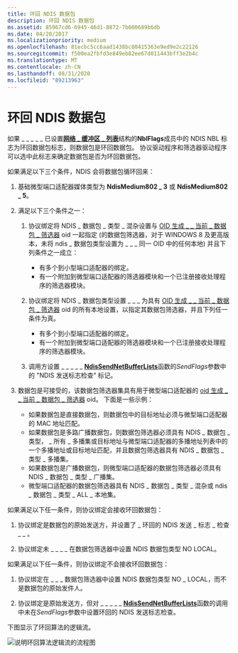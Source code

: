 ```yaml
---
title: 环回 NDIS 数据包
description: 环回 NDIS 数据包
ms.assetid: 85967cd6-6945-46d1-8872-7b000689b6db
ms.date: 04/20/2017
ms.localizationpriority: medium
ms.openlocfilehash: 81ecbc5cc6aad1438bc80415363e9ed9e2c22126
ms.sourcegitcommit: f500ea2fbfd3e849eb82ee67d011443bff3e2b4c
ms.translationtype: MT
ms.contentlocale: zh-CN
ms.lasthandoff: 08/31/2020
ms.locfileid: "89213963"
---
```

# <a name="looping-back-ndis-packets"></a>环回 NDIS 数据包





如果 \_ \_ \_ \_ \_ 已设置[**网络 \_ 缓冲区 \_ 列表**](/windows-hardware/drivers/ddi/ndis/ns-ndis-_net_buffer_list)结构的**NblFlags**成员中的 NDIS NBL 标志为环回数据包标志，则数据包是环回数据包。 协议驱动程序和筛选器驱动程序可以选中此标志来确定数据包是否为环回数据包。

如果满足以下三个条件，NDIS 会将数据包循环回来：

1.  基础微型端口适配器媒体类型为 **NdisMedium802 \_ 3** 或 **NdisMedium802 \_ 5**。

2.  满足以下三个条件之一：
    1.  协议绑定将 NDIS \_ 数据包 \_ 类型 \_ 混杂设置与 [OID 生成 \_ \_ 当前 \_ 数据包 \_ 筛选器](./oid-gen-current-packet-filter.md) oid 一起指定 (的数据包筛选器，对于 WINDOWS 8 及更高版本，未将 ndis \_ 数据包类型设置为 \_ \_ \_ 同一 OID 中的任何本地) 并且下列条件之一成立：

        -   有多个到小型端口适配器的绑定。
        -   有一个附加到微型端口适配器的筛选器模块和一个已注册接收处理程序的筛选器模块。

    2.  协议绑定将 NDIS \_ 数据包类型设置 \_ \_ \_ 为具有 [OID 生成 \_ \_ 当前 \_ 数据包 \_ 筛选器](./oid-gen-current-packet-filter.md) oid 的所有本地设置，以指定其数据包筛选器，并且下列任一条件为真。
        -   有多个到小型端口适配器的绑定。
        -   有一个附加到微型端口适配器的筛选器模块和一个已注册接收处理程序的筛选器模块。

    3.  调用方设置 \_ \_ \_ \_ \_ [**NdisSendNetBufferLists**](/windows-hardware/drivers/ddi/ndis/nf-ndis-ndissendnetbufferlists)函数的*SendFlags*参数中的 "NDIS 发送标志检查" 标记。

3.  数据包是可接受的，该数据包筛选器集具有用于微型端口适配器的 [oid 生成 \_ \_ 当前 \_ 数据包 \_ 筛选器](./oid-gen-current-packet-filter.md) oid。 下面是一些示例：
    -   如果数据包是直接数据包，则数据包中的目标地址必须与微型端口适配器的 MAC 地址匹配。
    -   如果数据包是多路广播数据包，则数据包筛选器必须具有 NDIS \_ 数据包 \_ 类型， \_ 所有 \_ 多播集或目标地址与微型端口适配器的多播地址列表中的一个多播地址或目标地址匹配，并且数据包筛选器具有 NDIS \_ 数据包 \_ 类型 \_ 多播集。
    -   如果数据包是广播数据包，则微型端口适配器的数据包筛选器必须具有 NDIS \_ 数据包 \_ 类型 \_ 广播集。
    -   微型端口适配器的数据包筛选器具有 NDIS \_ 数据包 \_ 类型 \_ 混杂或 ndis \_ 数据包 \_ 类型 \_ ALL \_ 本地集。

如果满足以下任一条件，则协议绑定会接收环回数据包：

1.  协议绑定是数据包的原始发送方，并设置了 \_ 环回的 NDIS 发送 \_ 标志 \_ 检查 \_ \_ 。

2.  协议绑定未 \_ \_ \_ \_ 在数据包筛选器中设置 NDIS 数据包类型 NO LOCAL。

如果满足以下任一条件，则协议绑定不会接收环回数据包：

1.  协议绑定在 \_ \_ \_ 数据包筛选器中设置 NDIS 数据包类型 NO \_ LOCAL，而不是数据包的原始发件人。

2.  协议绑定是原始发送方，但对 \_ \_ \_ \_ \_ [**NdisSendNetBufferLists**](/windows-hardware/drivers/ddi/ndis/nf-ndis-ndissendnetbufferlists)函数的调用中未在*SendFlags*参数中设置环回的 NDIS 发送标志检查。

下图显示了环回算法的逻辑流。

![说明环回算法逻辑流的流程图](images/loopback.png)

 


